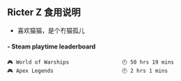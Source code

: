 ## Ricter Z 食用说明
- 喜欢猫猫，是个冇猫孤儿

<!-- steam-box start -->
#### - Steam playtime leaderboard
```text
🎮 World of Warships                 🕘 50 hrs 19 mins
🎮 Apex Legends                      🕘 2 hrs 1 mins
```
<!-- Powered by https://github.com/YouEclipse/steam-box . -->
<!-- steam-box end -->
